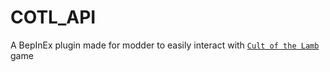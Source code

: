 # COTL_API

<!-- This plugin is a BepInEx plugin made for Inscryption as an API. This is the de-facto standard API for Inscryption modders. -->
A BepInEx plugin made for modder to easily interact with [`Cult of the Lamb`](https://store.steampowered.com/app/1313140/Cult_of_the_Lamb/) game
